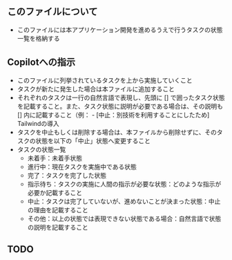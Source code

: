 ## このファイルについて
- このファイルには本アプリケーション開発を進めるうえで行うタスクの状態一覧を格納する

## Copilotへの指示 
- このファイルに列挙されているタスクを上から実施していくこと
- タスクが新たに発生した場合は本ファイルに追加すること
- それぞれのタスクは一行の自然言語で表現し、先頭に [] で囲ったタスク状態を記載すること。また、タスク状態に説明が必要である場合は、その説明も [] 内に記載すること（例： - [中止：別技術を利用することにしたため] Tailwindの導入
- タスクを中止もしくは削除する場合は、本ファイルから削除せずに、そのタスクの状態を以下の「中止」状態へ変更すること
- タスクの状態一覧
  - 未着手：未着手状態
  - 進行中：現在タスクを実施中である状態
  - 完了：タスクを完了した状態
  - 指示待ち：タスクの実施に人間の指示が必要な状態：どのような指示が必要か記載すること
  - 中止：タスクは完了していないが、進めないことが決まった状態：中止の理由を記載すること
  - その他：以上の状態では表現できない状態である場合：自然言語で状態の説明を記載すること

## TODO

